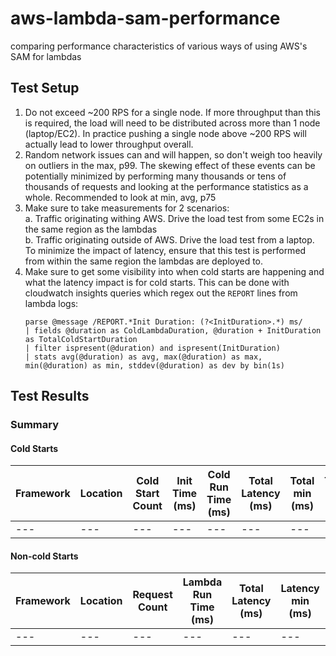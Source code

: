 # aws-lambda-sam-performance
comparing performance characteristics of various ways of using AWS's SAM for lambdas

## Test Setup

1. Do not exceed ~200 RPS for a single node. If more throughput than this is required,
   the load will need to be distributed across more than 1 node (laptop/EC2). In practice
   pushing a single node above ~200 RPS will actually lead to lower throughput overall.
2. Random network issues can and will happen, so don't weigh too heavily on outliers in the max, p99.
   The skewing effect of these events can be potentially minimized by performing many thousands
   or tens of thousands of requests and looking at the performance statistics as a whole.
   Recommended to look at min, avg, p75
3. Make sure to take measurements for 2 scenarios:  
    a. Traffic originating withing AWS.  Drive the load test from some EC2s in the same region as the lambdas  
    b. Traffic originating outside of AWS.  Drive the load test from a laptop.  To minimize the impact of latency,
       ensure that this test is performed from within the same region the lambdas are deployed to.
4. Make sure to get some visibility into when cold starts are happening and what the latency impact is for cold starts.
   This can be done with cloudwatch insights queries which regex out the `REPORT` lines from lambda logs:
   ```
   parse @message /REPORT.*Init Duration: (?<InitDuration>.*) ms/
   | fields @duration as ColdLambdaDuration, @duration + InitDuration as TotalColdStartDuration
   | filter ispresent(@duration) and ispresent(InitDuration)
   | stats avg(@duration) as avg, max(@duration) as max, min(@duration) as min, stddev(@duration) as dev by bin(1s)
   ```

## Test Results

### Summary

#### Cold Starts
| Framework | Location | Cold Start Count | Init Time (ms) | Cold Run Time (ms) | Total Latency (ms) | Total min (ms) | Total avg (ms) | Total p75 (ms) | Total max (ms) |  
|---|---|---|---|---|---|---|---|---|---|
|---|---|---|---|---|---|---|---|---|---|

#### Non-cold Starts

| Framework | Location | Request Count | Lambda Run Time (ms) | Total Latency (ms) | Latency min (ms) | Latency avg (ms) | Latency p75 (ms) | Latency max (ms) |  
|---|---|---|---|---|---|---|---|---|
|---|---|---|---|---|---|---|---|---|